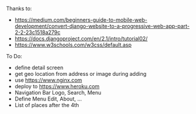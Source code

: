 Thanks to:
 * https://medium.com/beginners-guide-to-mobile-web-development/convert-django-website-to-a-progressive-web-app-part-2-2-23c1518a279c
 * https://docs.djangoproject.com/en/2.1/intro/tutorial02/
 * https://www.w3schools.com/w3css/default.asp
 
To Do:
  * define detail screen
  * get geo location from address or image during adding
  * use https://www.nginx.com
  * deploy to https://www.heroku.com
  * Navigation Bar Logo, Search, Menu
  * Define Menu Edit, About, ...
  * List of places after the 4th